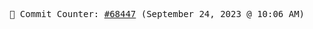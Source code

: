 <p align="center">
    <samp>
        📮 Commit Counter: <a href="https://github.com/Javascript-void0/Javascript-void0/commits/main">#68447</a> (September 24, 2023 @ 10:06 AM)
    </samp>
</p>